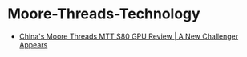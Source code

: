 # Moore-Threads-Technology
- [China's Moore Threads MTT S80 GPU Review | A New Challenger Appears](https://youtu.be/qPMptuEokPQ)
